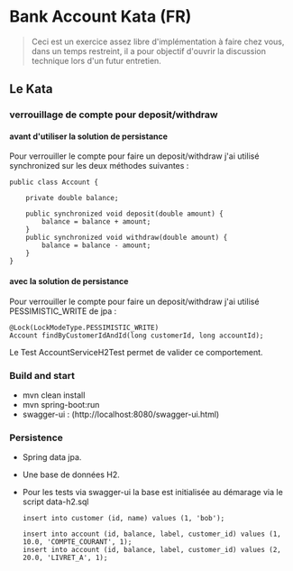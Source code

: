 # Bank Account Kata (FR)
> Ceci est un exercice assez libre d'implémentation à faire chez vous, dans un temps restreint, il a pour objectif d'ouvrir la discussion technique lors d'un futur entretien.


## Le Kata

### verrouillage de compte pour deposit/withdraw
#### avant d'utiliser la solution de persistance

Pour verrouiller le compte pour faire un deposit/withdraw j'ai utilisé synchronized sur les deux méthodes suivantes :
```
public class Account {

    private double balance;
    
    public synchronized void deposit(double amount) {
        balance = balance + amount;
    }
    public synchronized void withdraw(double amount) {
        balance = balance - amount; 
    }
}
```

#### avec la solution de persistance
Pour verrouiller le compte pour faire un deposit/withdraw j'ai utilisé PESSIMISTIC_WRITE de jpa :
```
@Lock(LockModeType.PESSIMISTIC_WRITE)
Account findByCustomerIdAndId(long customerId, long accountId);
```

Le Test AccountServiceH2Test permet de valider ce comportement.

### Build and start
* mvn clean install
* mvn spring-boot:run
* swagger-ui : (http://localhost:8080/swagger-ui.html)

### Persistence
* Spring data jpa.
* Une base de données H2.
* Pour les tests via swagger-ui la base est initialisée au démarage via le script data-h2.sql
    
    ```
    insert into customer (id, name) values (1, 'bob');
    
    insert into account (id, balance, label, customer_id) values (1, 10.0, 'COMPTE_COURANT', 1);
    insert into account (id, balance, label, customer_id) values (2, 20.0, 'LIVRET_A', 1);
     ```
